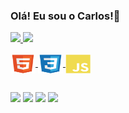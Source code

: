 ### Olá! Eu sou o Carlos!👋

<div>
<a href="https://github.com/carlos-moraes2">
<img height="160em" src="https://github-readme-stats.vercel.app/api?username=carlos-moraes2&show_icons=true&theme=dracula&include_all_commits=true&count_private=true"/>
<img height="160em" src="https://github-readme-stats.vercel.app/api/top-langs/?username=carlos-moraes2&layout=compact&langs_count=7&theme=dracula"/>
</div>

<div style="display: inline_block"><br>
 <img align="center" alt="Carlos-HTML" height="30" width="40" src="https://raw.githubusercontent.com/devicons/devicon/master/icons/html5/html5-original.svg">
 <img align="center" alt="Carlos-CSS" height="30" width="40" src="https://raw.githubusercontent.com/devicons/devicon/master/icons/css3/css3-original.svg">
<img align="center" alt="Carlos-Js" height="30" width="40" src="https://raw.githubusercontent.com/devicons/devicon/master/icons/javascript/javascript-plain.svg">
</div>

 ##
 
<div>
  <a href="https://instagram.com/carlos_dev_oficial" target="_blank"><img src="https://img.shields.io/badge/-Instagram-%23E4405F?style=for-the-badge&logo=instagram&logoColor=white" target="_blank"></a>
 <a href="https://discord.gg/Carlos Moraes#5552" target="_blank"><img src="https://img.shields.io/badge/Discord-7289DA?style=for-the-badge&logo=discord&logoColor=white" target="_blank"></a> 
  <a href = "mailto:karlos-moraes@hotmail.com"><img src="https://img.shields.io/badge/-Gmail-%23333?style=for-the-badge&logo=gmail&logoColor=white" target="_blank"></a>
  <a href="https://www.linkedin.com/in/carlos-moreira-de-moraes" target="_blank"><img src="https://img.shields.io/badge/-LinkedIn-%230077B5?style=for-the-badge&logo=linkedin&logoColor=white" target="_blank"></a> 
 
 </div>
